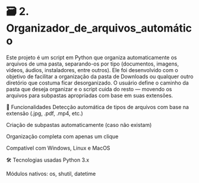 # 🗃️ 2. Organizador_de_arquivos_automático
 Este projeto é um script em Python que organiza automaticamente os arquivos de uma pasta, separando-os por tipo (documentos, imagens, vídeos, áudios, instaladores, entre outros). Ele foi desenvolvido com o objetivo de facilitar a organização da pasta de Downloads ou qualquer outro diretório que costuma ficar desorganizado.  O usuário define o caminho da pasta que deseja organizar e o script cuida do resto — movendo os arquivos para subpastas apropriadas com base em suas extensões.

🔧 Funcionalidades
Detecção automática de tipos de arquivos com base na extensão (.jpg, .pdf, .mp4, etc.)

Criação de subpastas automaticamente (caso não existam)

Organização completa com apenas um clique

Compatível com Windows, Linux e MacOS

🛠️ Tecnologias usadas
Python 3.x

Módulos nativos: os, shutil, datetime